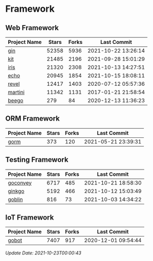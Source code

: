 # Framework

## Web Framework
| Project Name | Stars | Forks | Last Commit |
| ------------ | ----- | ----- | ----------- |
| [gin](https://github.com/gin-gonic/gin) | 52358 | 5936 | 2021-10-22 13:26:14 |
| [kit](https://github.com/go-kit/kit) | 21485 | 2196 | 2021-09-28 15:01:29 |
| [iris](https://github.com/kataras/iris) | 21320 | 2308 | 2021-10-13 14:27:51 |
| [echo](https://github.com/labstack/echo) | 20945 | 1854 | 2021-10-15 18:08:11 |
| [revel](https://github.com/revel/revel) | 12417 | 1403 | 2020-07-12 05:57:36 |
| [martini](https://github.com/go-martini/martini) | 11342 | 1131 | 2017-01-21 21:58:54 |
| [beego](https://github.com/astaxie/beego) | 279 | 84 | 2020-12-13 11:36:23 |

## ORM Framework
| Project Name | Stars | Forks | Last Commit |
| ------------ | ----- | ----- | ----------- |
| [gorm](https://github.com/jinzhu/gorm) | 373 | 120 | 2021-05-21 23:39:31 |

## Testing Framework
| Project Name | Stars | Forks | Last Commit |
| ------------ | ----- | ----- | ----------- |
| [goconvey](https://github.com/smartystreets/goconvey) | 6717 | 485 | 2021-10-21 18:58:30 |
| [ginkgo](https://github.com/onsi/ginkgo) | 5192 | 466 | 2021-10-12 15:03:49 |
| [goblin](https://github.com/franela/goblin) | 816 | 73 | 2021-10-03 14:34:22 |

## IoT Framework
| Project Name | Stars | Forks | Last Commit |
| ------------ | ----- | ----- | ----------- |
| [gobot](https://github.com/hybridgroup/gobot) | 7407 | 917 | 2020-12-01 09:54:44 |

*Update Date: 2021-10-23T00:00:43*